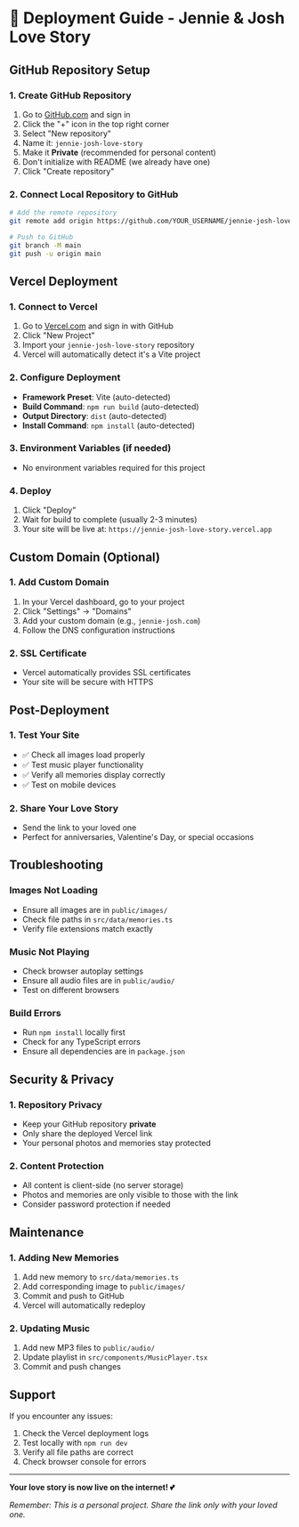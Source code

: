 # 🚀 Deployment Guide - Jennie & Josh Love Story

## GitHub Repository Setup

### 1. Create GitHub Repository
1. Go to [GitHub.com](https://github.com) and sign in
2. Click the "+" icon in the top right corner
3. Select "New repository"
4. Name it: `jennie-josh-love-story`
5. Make it **Private** (recommended for personal content)
6. Don't initialize with README (we already have one)
7. Click "Create repository"

### 2. Connect Local Repository to GitHub
```bash
# Add the remote repository
git remote add origin https://github.com/YOUR_USERNAME/jennie-josh-love-story.git

# Push to GitHub
git branch -M main
git push -u origin main
```

## Vercel Deployment

### 1. Connect to Vercel
1. Go to [Vercel.com](https://vercel.com) and sign in with GitHub
2. Click "New Project"
3. Import your `jennie-josh-love-story` repository
4. Vercel will automatically detect it's a Vite project

### 2. Configure Deployment
- **Framework Preset**: Vite (auto-detected)
- **Build Command**: `npm run build` (auto-detected)
- **Output Directory**: `dist` (auto-detected)
- **Install Command**: `npm install` (auto-detected)

### 3. Environment Variables (if needed)
- No environment variables required for this project

### 4. Deploy
1. Click "Deploy"
2. Wait for build to complete (usually 2-3 minutes)
3. Your site will be live at: `https://jennie-josh-love-story.vercel.app`

## Custom Domain (Optional)

### 1. Add Custom Domain
1. In your Vercel dashboard, go to your project
2. Click "Settings" → "Domains"
3. Add your custom domain (e.g., `jennie-josh.com`)
4. Follow the DNS configuration instructions

### 2. SSL Certificate
- Vercel automatically provides SSL certificates
- Your site will be secure with HTTPS

## Post-Deployment

### 1. Test Your Site
- ✅ Check all images load properly
- ✅ Test music player functionality
- ✅ Verify all memories display correctly
- ✅ Test on mobile devices

### 2. Share Your Love Story
- Send the link to your loved one
- Perfect for anniversaries, Valentine's Day, or special occasions

## Troubleshooting

### Images Not Loading
- Ensure all images are in `public/images/`
- Check file paths in `src/data/memories.ts`
- Verify file extensions match exactly

### Music Not Playing
- Check browser autoplay settings
- Ensure all audio files are in `public/audio/`
- Test on different browsers

### Build Errors
- Run `npm install` locally first
- Check for any TypeScript errors
- Ensure all dependencies are in `package.json`

## Security & Privacy

### 1. Repository Privacy
- Keep your GitHub repository **private**
- Only share the deployed Vercel link
- Your personal photos and memories stay protected

### 2. Content Protection
- All content is client-side (no server storage)
- Photos and memories are only visible to those with the link
- Consider password protection if needed

## Maintenance

### 1. Adding New Memories
1. Add new memory to `src/data/memories.ts`
2. Add corresponding image to `public/images/`
3. Commit and push to GitHub
4. Vercel will automatically redeploy

### 2. Updating Music
1. Add new MP3 files to `public/audio/`
2. Update playlist in `src/components/MusicPlayer.tsx`
3. Commit and push changes

## Support

If you encounter any issues:
1. Check the Vercel deployment logs
2. Test locally with `npm run dev`
3. Verify all file paths are correct
4. Check browser console for errors

---

**Your love story is now live on the internet! 💕**

*Remember: This is a personal project. Share the link only with your loved one.* 